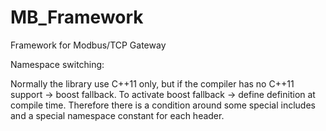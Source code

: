 MB_Framework
============

Framework for Modbus/TCP Gateway


Namespace switching:

Normally the library use C++11 only,
but if the compiler has no C++11 support -> boost fallback.
To activate boost fallback -> define definition at compile time.
Therefore there is a condition around some special includes
and a special namespace constant for each header.
